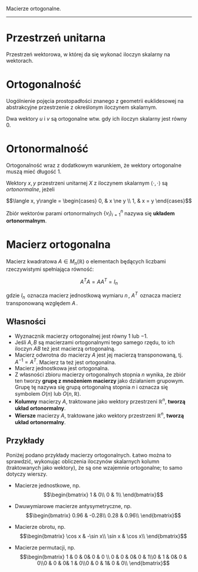 Macierze ortogonalne.

---

# Przestrzeń unitarna
Przestrzeń wektorowa, w której da się wykonać iloczyn skalarny na wektorach.

# Ortogonalność
Uogólnienie pojęcia prostopadłości znanego z geometrii euklidesowej na abstrakcyjne przestrzenie z określonym iloczynem skalarnym.

Dwa wektory $u$ i $v$ są ortogonalne wtw. gdy ich iloczyn skalarny jest równy $0$.

# Ortonormalność
Ortogonalność wraz z dodatkowym warunkiem, że wektory ortogonalne muszą mieć długość $1$.

Wektory $x, y$ przestrzeni unitarnej $X$ z iloczynem skalarnym $\langle \cdot, \cdot\rangle$ są *ortonormalne*, jeżeli

$$\langle x, y\rangle = \begin{cases} 0, & x \ne y \\ 1, & x = y \end{cases}$$

Zbiór wektorów parami ortonormalnych $\{v_i\}_{i=1}^n$ nazywa się **układem ortonormalnym**.

# Macierz ortogonalna
Macierz kwadratowa $A \in M_n(\mathbb{R})$ o elementach będących liczbami rzeczywistymi spełniająca równość:

$$A^T A = A A^T = I_n$$

gdzie $I_n\,$ oznacza macierz jednostkową wymiaru $n\,$,  $A^T\,$ oznacza macierz transponowaną względem $A\,$.

## Własności
* Wyznacznik macierzy ortogonalnej jest równy $1$ lub $-1$.
* Jeśli $A,B$ są macierzami ortogonalnymi tego samego rzędu, to ich iloczyn $AB$ też jest macierzą ortogonalną.
* Macierz odwrotna do macierzy $A$ jest jej macierzą transponowaną, tj. $A^{-1}=A^T$. Macierz ta też jest ortogonalna.
* Macierz jednostkowa jest ortogonalna.
* Z własności zbioru macierzy ortogonalnych stopnia $n$ wynika, że zbiór ten tworzy **grupę z mnożeniem macierzy** jako działaniem grupowym. Grupę tę nazywa się grupą ortogonalną stopnia $n$ i oznacza się symbolem $O(n)$ lub $O(n,\mathbb{R})$.
* **Kolumny** macierzy $A$, traktowane jako wektory przestrzeni $\mathbb{R}^n$, **tworzą układ ortonormalny**.
* **Wiersze** macierzy $A$, traktowane jako wektory przestrzeni $\mathbb{R}^n$, **tworzą układ ortonormalny**.


## Przykłady
Poniżej podano przykłady macierzy ortogonalnych. Łatwo można to sprawdzić, wykonując obliczenia iloczynów skalarnych kolumn (traktowanych jako wektory), że są one wzajemnie ortogonalne; to samo dotyczy wierszy.

* Macierze jednostkowe, np.
$$\begin{bmatrix}
1 & 0\\
0 & 1\\
\end{bmatrix}$$

* Dwuwymiarowe macierze antysymetryczne, np.
$$\begin{bmatrix}
0.96 & -0.28\\ 0.28 & 0.96\\
\end{bmatrix}$$

* Macierze obrotu, np.
$$\begin{bmatrix}
\cos x & -\sin x\\
\sin x & \cos x\\
\end{bmatrix}$$

* Macierze permutacji, np.
$$\begin{bmatrix}
1 & 0 & 0& 0 & 0 \\ 0 & 0 &  0& 0 & 1\\0 & 1 &  0& 0 & 0\\0 & 0 &  0& 1 & 0\\0 & 0 &  1& 0 & 0\\
\end{bmatrix}$$
